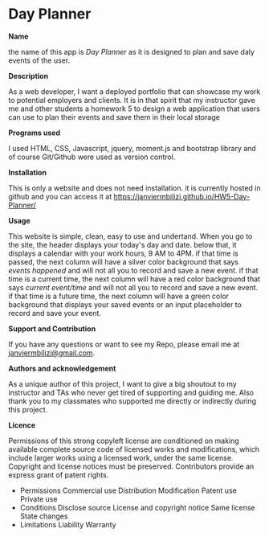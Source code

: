 # Day Planner

<strong> Name </strong>

the name of this app is <i>Day Planner</i> as it is designed to plan and save daly events of the user.

<strong>Description</strong>

As a web developer, I want a deployed portfolio that can showcase my work to potential employers and clients. It is in that spirit that my instructor gave me and other students a homework 5 to design a web application that users can use to plan their events and save them in their local storage

<strong>Programs used</strong>

I used HTML, CSS, Javascript, jquery, moment.js and bootstrap library and of course Git/Github were used as version control.

<strong>Installation</strong>

This is only a website and does not need installation. it is currently hosted in github and you can access it at https://janviermbilizi.github.io/HW5-Day-Planner/

<strong>Usage</strong>

This website is simple, clean, easy to use and undertand. When you go to the site, the header displays your today's day and date. below that, it displays a calendar with your work hours, 9 AM to 4PM. if that time is passed, the next column will have a silver color background that says <i>events happened</i> and will not all you to record and save a new event. if that time is a current time, the next column will have a red color background that says <i>current event/time</i> and will not all you to record and save a new event. if that time is a future time, the next column will have a green color background that displays your saved events or an input placeholder to record and save your event.

<strong>Support and Contribution</strong>

If you have any questions or want to see my Repo, please email me at janviermbilizi@gmail.com.

<strong>Authors and acknowledgement</strong>

As a unique author of this project, I want to give a big shoutout to my instructor and TAs who never get tired of supporting and guiding me. Also thank you to my classmates who supported me directly or indirectly during this project.

<strong>Licence</strong>

Permissions of this strong copyleft license are conditioned on making available complete source code of licensed works and modifications, which include larger works using a licensed work, under the same license. Copyright and license notices must be preserved. Contributors provide an express grant of patent rights.

- Permissions Commercial use Distribution Modification Patent use Private use
- Conditions Disclose source License and copyright notice Same license State changes
- Limitations Liability Warranty
